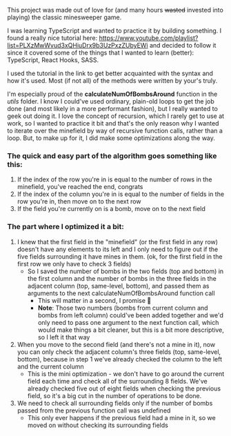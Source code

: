 This project was made out of love for (and many hours ~~wasted~~ invested into playing) the classic minesweeper game.

I was learning TypeScript and wanted to practice it by building something. I found a really nice tutorial here: https://www.youtube.com/playlist?list=PLXzMwWvud3xQHiuDrx9b3UzPxzZUbyEWi and decided to follow it since it covered some of the things that I wanted to learn (better): TypeScript, React Hooks, SASS.

I used the tutorial in the link to get better acquainted with the syntax and how it's used. Most (if not all) of the methods were written by your's truly.

I'm especially proud of the **calculateNumOfBombsAround** function in the *utils* folder. I know I could've used ordinary, plain-old loops to get the job done (and most likely in a more performant fashion), but I really wanted to geek out doing it. I love the concept of recursion, which I rarely get to use at work, so I wanted to practice it bit and that's the only reason why I wanted to iterate over the minefield by way of recursive function calls, rather than a loop. But, to make up for it, I did make some optimizations along the way.

### The quick and easy part of the algorithm goes something like this:
1. If the index of the row you're in is equal to the number of rows in the minefield, you've reached the end, congrats
2. If the index of the column you're in is equal to the number of fields in the row you're in, then move on to the next row
3. If the field you're currently on is a bomb, move on to the next field

### The part where I optimized it a bit:
1. I knew that the first field in the "minefield" (or the first field in any row) doesn't have any elements to its left and I only need to figure out if the five fields surrounding it have mines in them. (ok, for the first field in the first row we only have to check 3 fields)
    - So I saved the number of bombs in the two fields (top and bottom) in the first column and the number of bombs in the three fields in the adjacent column (top, same-level, bottom), and passed them as arguments to the next calculateNumOfBombsAround function call
        - This will matter in a second, I promise :slightly_smiling_face:
        - **Note**: Those two numbers (bombs from current column and bombs from left column) could've been added together and we'd only need to pass one argument to the next function call, which would make things a bit cleaner, but this is a bit more descriptive, so I left it that way
2. When you move to the second field (and there's not a mine in it), now you can only check the adjacent column's three fields (top, same-level, bottom), because in step 1 we've already checked the column to the left and the current column
    - This is the mini optimization - we don't have to go around the current field each time and check all of the surrounding 8 fields. We've already checked five out of eight fields when checking the previous field, so it's a big cut in the number of operations to be done.
3. We need to check all surrounding fields only if the number of bombs passed from the previous function call was undefined
    - This only ever happens if the previous field had a mine in it, so we moved on without checking its surrounding fields

